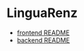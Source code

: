 # LinguaRenz

- [frontend README](https://github.com/taga3s/LinguaRenz/blob/main/frontend/README.md)
- [backend README](https://github.com/taga3s/LinguaRenz/blob/main/backend/README.md)
